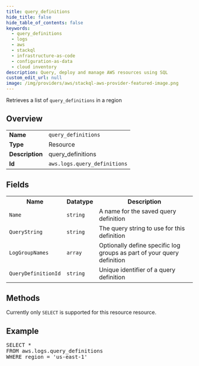 ```yaml
---
title: query_definitions
hide_title: false
hide_table_of_contents: false
keywords:
  - query_definitions
  - logs
  - aws
  - stackql
  - infrastructure-as-code
  - configuration-as-data
  - cloud inventory
description: Query, deploy and manage AWS resources using SQL
custom_edit_url: null
image: /img/providers/aws/stackql-aws-provider-featured-image.png
---
```

Retrieves a list of <code>query_definitions</code> in a region

## Overview
<table><tbody>
<tr><td><b>Name</b></td><td><code>query_definitions</code></td></tr>
<tr><td><b>Type</b></td><td>Resource</td></tr>
<tr><td><b>Description</b></td><td>query_definitions</td></tr>
<tr><td><b>Id</b></td><td><code>aws.logs.query_definitions</code></td></tr>
</tbody></table>

## Fields
<table><tbody>
<tr><th>Name</th><th>Datatype</th><th>Description</th></tr>
<tr><td><code>Name</code></td><td><code>string</code></td><td>A name for the saved query definition</td></tr>
<tr><td><code>QueryString</code></td><td><code>string</code></td><td>The query string to use for this definition</td></tr>
<tr><td><code>LogGroupNames</code></td><td><code>array</code></td><td>Optionally define specific log groups as part of your query definition</td></tr>
<tr><td><code>QueryDefinitionId</code></td><td><code>string</code></td><td>Unique identifier of a query definition</td></tr>

</tbody></table>

## Methods
Currently only <code>SELECT</code> is supported for this resource resource.

## Example
<pre>
SELECT * 
FROM aws.logs.query_definitions
WHERE region = 'us-east-1'
</pre>

